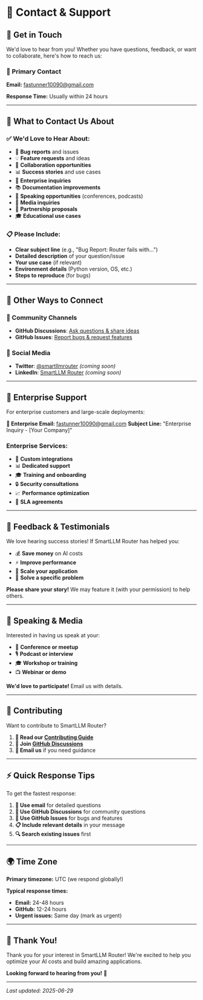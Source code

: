 # 📧 Contact & Support

## 🤝 Get in Touch

We'd love to hear from you! Whether you have questions, feedback, or want to collaborate, here's how to reach us:

### **📧 Primary Contact**
**Email:** [fastunner10090@gmail.com](mailto:fastunner10090@gmail.com)

**Response Time:** Usually within 24 hours

---

## 🎯 What to Contact Us About

### **✅ We'd Love to Hear About:**
- 🐛 **Bug reports** and issues
- 💡 **Feature requests** and ideas
- 🤝 **Collaboration opportunities**
- 📊 **Success stories** and use cases
- 🏢 **Enterprise inquiries**
- 📚 **Documentation improvements**
- 🎤 **Speaking opportunities** (conferences, podcasts)
- 📰 **Media inquiries**
- 💼 **Partnership proposals**
- 🎓 **Educational use cases**

### **📋 Please Include:**
- **Clear subject line** (e.g., "Bug Report: Router fails with...")
- **Detailed description** of your question/issue
- **Your use case** (if relevant)
- **Environment details** (Python version, OS, etc.)
- **Steps to reproduce** (for bugs)

---

## 🚀 Other Ways to Connect

### **💬 Community Channels**
- **GitHub Discussions**: [Ask questions & share ideas](https://github.com/juyterman1000/smartllm-router/discussions)
- **GitHub Issues**: [Report bugs & request features](https://github.com/juyterman1000/smartllm-router/issues)

### **📱 Social Media**
- **Twitter**: [@smartllmrouter](https://twitter.com/smartllmrouter) *(coming soon)*
- **LinkedIn**: [SmartLLM Router](https://linkedin.com/company/smartllm-router) *(coming soon)*

---

## 🏢 Enterprise Support

For enterprise customers and large-scale deployments:

**📧 Enterprise Email:** [fastunner10090@gmail.com](mailto:fastunner10090@gmail.com)
**Subject Line:** "Enterprise Inquiry - [Your Company]"

### **Enterprise Services:**
- 🔧 **Custom integrations**
- 📊 **Dedicated support**
- 🎓 **Training and onboarding**
- 🔒 **Security consultations**
- 📈 **Performance optimization**
- 🤝 **SLA agreements**

---

## 📝 Feedback & Testimonials

We love hearing success stories! If SmartLLM Router has helped you:

- 💰 **Save money** on AI costs
- ⚡ **Improve performance**
- 🚀 **Scale your application**
- 🎯 **Solve a specific problem**

**Please share your story!** We may feature it (with your permission) to help others.

---

## 🎤 Speaking & Media

Interested in having us speak at your:
- 🎪 **Conference or meetup**
- 🎙️ **Podcast or interview**
- 🎓 **Workshop or training**
- 📺 **Webinar or demo**

**We'd love to participate!** Email us with details.

---

## 🤝 Contributing

Want to contribute to SmartLLM Router?

1. **📖 Read our [Contributing Guide](CONTRIBUTING.md)**
2. **💬 Join [GitHub Discussions](https://github.com/juyterman1000/smartllm-router/discussions)**
3. **📧 Email us** if you need guidance

---

## ⚡ Quick Response Tips

To get the fastest response:

1. **📧 Use email** for detailed questions
2. **💬 Use GitHub Discussions** for community questions
3. **🐛 Use GitHub Issues** for bugs and features
4. **📋 Include relevant details** in your message
5. **🔍 Search existing issues** first

---

## 🌍 Time Zone

**Primary timezone:** UTC (we respond globally!)

**Typical response times:**
- **Email:** 24-48 hours
- **GitHub:** 12-24 hours
- **Urgent issues:** Same day (mark as urgent)

---

## 💝 Thank You!

Thank you for your interest in SmartLLM Router! We're excited to help you optimize your AI costs and build amazing applications.

**Looking forward to hearing from you!** 🚀

---

*Last updated: 2025-06-29*
